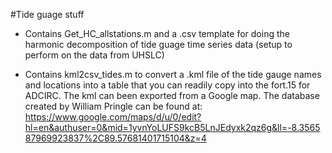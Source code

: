 #Tide guage stuff
- Contains Get_HC_allstations.m and a .csv template for doing the harmonic decomposition of tide guage time series data (setup to perform on the data from UHSLC) 

- Contains kml2csv_tides.m to convert a .kml file of the tide gauge names and locations into a table that you can readily copy into the fort.15 for ADCIRC. The kml can been exported from a Google map. The database created by William Pringle can be found at: https://www.google.com/maps/d/u/0/edit?hl=en&authuser=0&mid=1yvnYoLUFS9kcB5LnJEdyxk2qz6g&ll=-8.356587969923837%2C89.57681401715104&z=4
